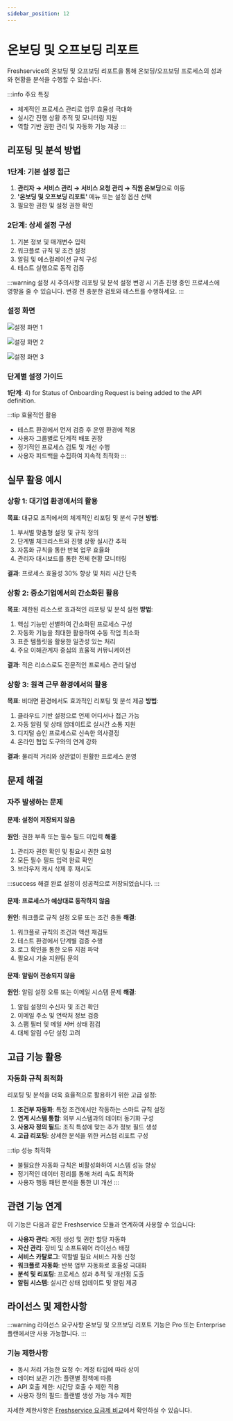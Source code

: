 ```yaml
---
sidebar_position: 12
---
```


# 온보딩 및 오프보딩 리포트

Freshservice의 온보딩 및 오프보딩 리포트을 통해 온보딩/오프보딩 프로세스의 성과와 현황을 분석을 수행할 수 있습니다.

:::info 주요 특징
- 체계적인 프로세스 관리로 업무 효율성 극대화
- 실시간 진행 상황 추적 및 모니터링 지원
- 역할 기반 권한 관리 및 자동화 기능 제공
:::

## 리포팅 및 분석 방법

### 1단계: 기본 설정 접근

1. **관리자 → 서비스 관리 → 서비스 요청 관리 → 직원 온보딩**으로 이동
2. **'온보딩 및 오프보딩 리포트'** 메뉴 또는 설정 옵션 선택
3. 필요한 권한 및 설정 권한 확인

### 2단계: 상세 설정 구성

1. 기본 정보 및 매개변수 입력
2. 워크플로 규칙 및 조건 설정
3. 알림 및 에스컬레이션 규칙 구성
4. 테스트 실행으로 동작 검증

:::warning 설정 시 주의사항
리포팅 및 분석 설정 변경 시 기존 진행 중인 프로세스에 영향을 줄 수 있습니다. 변경 전 충분한 검토와 테스트를 수행하세요.
:::

### 설정 화면

![설정 화면 1](https://s3.amazonaws.com/cdn.freshdesk.com/data/helpdesk/attachments/production/50010346652/original/znMlqWU96VC64quKkXRCkXIv3F-9gOWMCQ.png?1702288663)

![설정 화면 2](https://s3.amazonaws.com/cdn.freshdesk.com/data/helpdesk/attachments/production/50010346695/original/qS4V2y7pDP556SgxRb5ebTBIgp8KJjxGSw.png?1702288807)

![설정 화면 3](https://s3.amazonaws.com/cdn.freshdesk.com/data/helpdesk/attachments/production/50010346710/original/rMx5r3mxiJ0QQ2_rnKH5zKufR7_bRjameA.png?1702288845)


### 단계별 설정 가이드

**1단계**: 4) for Status of Onboarding Request is being added to the API definition.



:::tip 효율적인 활용
- 테스트 환경에서 먼저 검증 후 운영 환경에 적용
- 사용자 그룹별로 단계적 배포 권장  
- 정기적인 프로세스 검토 및 개선 수행
- 사용자 피드백을 수집하여 지속적 최적화
:::

## 실무 활용 예시

### 상황 1: 대기업 환경에서의 활용
**목표**: 대규모 조직에서의 체계적인 리포팅 및 분석 구현
**방법**: 
1. 부서별 맞춤형 설정 및 규칙 정의
2. 단계별 체크리스트와 진행 상황 실시간 추적
3. 자동화 규칙을 통한 반복 업무 효율화
4. 관리자 대시보드를 통한 전체 현황 모니터링

**결과**: 프로세스 효율성 30% 향상 및 처리 시간 단축

### 상황 2: 중소기업에서의 간소화된 활용
**목표**: 제한된 리소스로 효과적인 리포팅 및 분석 실현
**방법**:
1. 핵심 기능만 선별하여 간소화된 프로세스 구성
2. 자동화 기능을 최대한 활용하여 수동 작업 최소화
3. 표준 템플릿을 활용한 일관성 있는 처리
4. 주요 이해관계자 중심의 효율적 커뮤니케이션

**결과**: 적은 리소스로도 전문적인 프로세스 관리 달성

### 상황 3: 원격 근무 환경에서의 활용
**목표**: 비대면 환경에서도 효과적인 리포팅 및 분석 제공
**방법**:
1. 클라우드 기반 설정으로 언제 어디서나 접근 가능
2. 자동 알림 및 상태 업데이트로 실시간 소통 지원
3. 디지털 승인 프로세스로 신속한 의사결정
4. 온라인 협업 도구와의 연계 강화

**결과**: 물리적 거리와 상관없이 원활한 프로세스 운영

## 문제 해결

### 자주 발생하는 문제

#### 문제: 설정이 저장되지 않음
**원인**: 권한 부족 또는 필수 필드 미입력
**해결**: 
1. 관리자 권한 확인 및 필요시 권한 요청
2. 모든 필수 필드 입력 완료 확인
3. 브라우저 캐시 삭제 후 재시도

:::success 해결 완료
설정이 성공적으로 저장되었습니다.
:::

#### 문제: 프로세스가 예상대로 동작하지 않음
**원인**: 워크플로 규칙 설정 오류 또는 조건 충돌
**해결**:
1. 워크플로 규칙의 조건과 액션 재검토
2. 테스트 환경에서 단계별 검증 수행
3. 로그 확인을 통한 오류 지점 파악
4. 필요시 기술 지원팀 문의

#### 문제: 알림이 전송되지 않음
**원인**: 알림 설정 오류 또는 이메일 시스템 문제
**해결**: 
1. 알림 설정의 수신자 및 조건 확인
2. 이메일 주소 및 연락처 정보 검증
3. 스팸 필터 및 메일 서버 상태 점검
4. 대체 알림 수단 설정 고려

## 고급 기능 활용

### 자동화 규칙 최적화

리포팅 및 분석을 더욱 효율적으로 활용하기 위한 고급 설정:

1. **조건부 자동화**: 특정 조건에서만 작동하는 스마트 규칙 설정
2. **연계 시스템 통합**: 외부 시스템과의 데이터 동기화 구성
3. **사용자 정의 필드**: 조직 특성에 맞는 추가 정보 필드 생성
4. **고급 리포팅**: 상세한 분석을 위한 커스텀 리포트 구성

:::tip 성능 최적화
- 불필요한 자동화 규칙은 비활성화하여 시스템 성능 향상
- 정기적인 데이터 정리를 통해 처리 속도 최적화
- 사용자 행동 패턴 분석을 통한 UI 개선
:::

## 관련 기능 연계

이 기능은 다음과 같은 Freshservice 모듈과 연계하여 사용할 수 있습니다:

- **사용자 관리**: 계정 생성 및 권한 할당 자동화
- **자산 관리**: 장비 및 소프트웨어 라이선스 배정
- **서비스 카탈로그**: 역할별 필요 서비스 자동 신청
- **워크플로 자동화**: 반복 업무 자동화로 효율성 극대화
- **분석 및 리포팅**: 프로세스 성과 추적 및 개선점 도출
- **알림 시스템**: 실시간 상태 업데이트 및 알림 제공

## 라이선스 및 제한사항

:::warning 라이선스 요구사항
온보딩 및 오프보딩 리포트 기능은 Pro 또는 Enterprise 플랜에서만 사용 가능합니다.
:::

### 기능 제한사항

- 동시 처리 가능한 요청 수: 계정 타입에 따라 상이
- 데이터 보관 기간: 플랜별 정책에 따름
- API 호출 제한: 시간당 호출 수 제한 적용
- 사용자 정의 필드: 플랜별 생성 가능 개수 제한

자세한 제한사항은 [Freshservice 요금제 비교](https://www.freshworks.com/freshservice/pricing/)에서 확인하실 수 있습니다.
